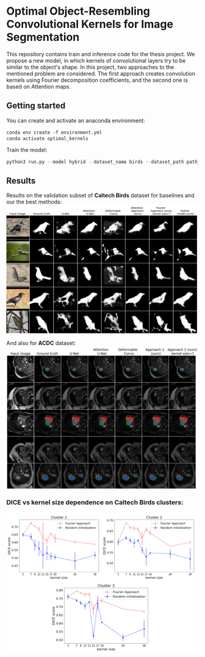 # Optimal Object-Resembling Convolutional Kernels for Image Segmentation

This repository contains train and inference code for the thesis project. 
We propose a new model, in which kernels of convolutional layers try to be similar to the object's shape. In this project, two approaches to the mentioned problem are considered. The first approach creates convolution kernels using Fourier decomposition coefficients, and the second one is based on Attention maps.


## Getting started
You can create and activate an anaconda environment:
```commandline
conda env create -f environment.yml
conda activate optimal_kernels
```

Train the model:
```python
python3 run.py --model hybrid --dataset_name birds --dataset_path path_to/Caltech-Birds
```

## Results
Results on the validation subset of **Caltech Birds** dataset for baselines and our the best methods:
<img src="imgs/birds.png" width="800">

And also for **ACDC** dataset:
<img src="imgs/acdc.png" width="800">

### DICE vs kernel size dependence on Caltech Birds clusters:
<img src="imgs/plots_birds.png" width="700">
